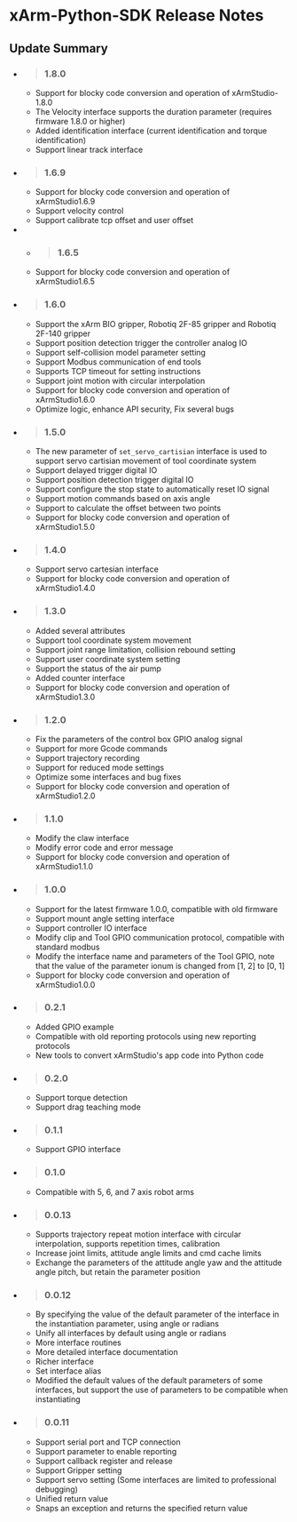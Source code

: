 # xArm-Python-SDK Release Notes

## Update Summary

- > ### 1.8.0

  - Support for blocky code conversion and operation of xArmStudio-1.8.0
  - The Velocity interface supports the duration parameter (requires firmware 1.8.0 or higher)
  - Added identification interface (current identification and torque identification)
  - Support linear track interface

- > ### 1.6.9

  - Support for blocky code conversion and operation of xArmStudio1.6.9
  - Support velocity control
  - Support calibrate tcp offset and user offset

- - > ### 1.6.5

  - Support for blocky code conversion and operation of xArmStudio1.6.5

- > ### 1.6.0

  - Support the xArm BIO gripper, Robotiq 2F-85 gripper and Robotiq 2F-140 gripper
  - Support position detection trigger the controller analog IO
  - Support self-collision model parameter setting
  - Support Modbus communication of end tools
  - Supports TCP timeout for setting instructions
  - Support joint motion with circular interpolation
  - Support for blocky code conversion and operation of xArmStudio1.6.0
  - Optimize logic, enhance API security, Fix several bugs

- > ### 1.5.0

  - The new parameter of `set_servo_cartisian` interface is used to support servo cartisian movement of tool coordinate system
  - Support delayed trigger digital IO
  - Support position detection trigger digital IO
  - Support configure the stop state to automatically reset IO signal
  - Support motion commands based on axis angle
  - Support to calculate the offset between two points
  - Support for blocky code conversion and operation of xArmStudio1.5.0

- > ### 1.4.0
  - Support servo cartesian interface
  - Support for blocky code conversion and operation of xArmStudio1.4.0

- > ### 1.3.0

  - Added several attributes
  - Support tool coordinate system movement
  - Support joint range limitation, collision rebound setting
  - Support user coordinate system setting
  - Support the status of the air pump
  - Added counter interface
  - Support for blocky code conversion and operation of xArmStudio1.3.0

- > ### 1.2.0

  - Fix the parameters of the control box GPIO analog signal
  - Support for more Gcode commands
  - Support trajectory recording
  - Support for reduced mode settings
  - Optimize some interfaces and bug fixes
  - Support for blocky code conversion and operation of xArmStudio1.2.0

- > ### 1.1.0

  - Modify the claw interface
  - Modify error code and error message
  - Support for blocky code conversion and operation of xArmStudio1.1.0

- > ### 1.0.0

  - Support for the latest firmware 1.0.0, compatible with old firmware
  - Support mount angle setting interface
  - Support controller IO interface
  - Modify clip and Tool GPIO communication protocol, compatible with standard modbus
  - Modify the interface name and parameters of the Tool GPIO, note that the value of the parameter ionum is changed from [1, 2] to [0, 1]
  - Support for blocky code conversion and operation of xArmStudio1.0.0

- > ### 0.2.1

  - Added GPIO example
  - Compatible with old reporting protocols using new reporting protocols
  - New tools to convert xArmStudio's app code into Python code

- > ### 0.2.0

  - Support torque detection
  - Support drag teaching mode

- > ### 0.1.1

  - Support GPIO interface

- > ### 0.1.0

  - Compatible with 5, 6, and 7 axis robot arms

- > ### 0.0.13

  - Supports trajectory repeat motion interface with circular interpolation, supports repetition times, calibration
  - Increase joint limits, attitude angle limits and cmd cache limits
  - Exchange the parameters of the attitude angle yaw and the attitude angle pitch, but retain the parameter position

- > ### 0.0.12

  - By specifying the value of the default parameter of the interface in the instantiation parameter, using angle or radians
  - Unify all interfaces by default using angle or radians
  - More interface routines
  - More detailed interface documentation
  - Richer interface
  - Set interface alias
  - Modified the default values of the default parameters of some interfaces, but support the use of parameters to be compatible when instantiating

- > ### 0.0.11

  - Support serial port and TCP connection
  - Support parameter to enable reporting
  - Support callback register and release
  - Support Gripper setting
  - Support servo setting (Some interfaces are limited to professional debugging)
  - Unified return value
  - Snaps an exception and returns the specified return value

